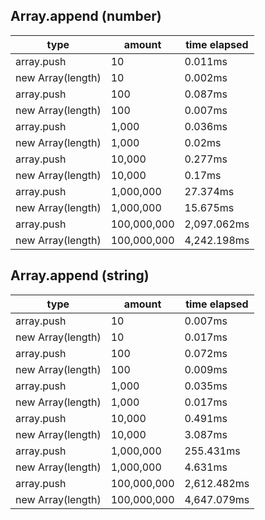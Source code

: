 ## Array.append (number)

|type|amount|time elapsed|
|-|-|-|
array.push|10|0.011ms
new Array(length)|10|0.002ms
array.push|100|0.087ms
new Array(length)|100|0.007ms
array.push|1,000|0.036ms
new Array(length)|1,000|0.02ms
array.push|10,000|0.277ms
new Array(length)|10,000|0.17ms
array.push|1,000,000|27.374ms
new Array(length)|1,000,000|15.675ms
array.push|100,000,000|2,097.062ms
new Array(length)|100,000,000|4,242.198ms
## Array.append (string)

|type|amount|time elapsed|
|-|-|-|
array.push|10|0.007ms
new Array(length)|10|0.017ms
array.push|100|0.072ms
new Array(length)|100|0.009ms
array.push|1,000|0.035ms
new Array(length)|1,000|0.017ms
array.push|10,000|0.491ms
new Array(length)|10,000|3.087ms
array.push|1,000,000|255.431ms
new Array(length)|1,000,000|4.631ms
array.push|100,000,000|2,612.482ms
new Array(length)|100,000,000|4,647.079ms
